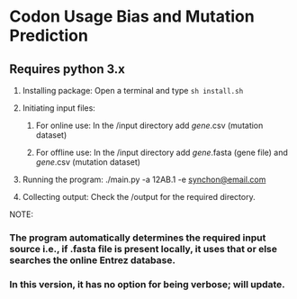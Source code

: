 # Codon Usage Bias and Mutation Prediction
## Requires python 3.x

1. Installing package:
	Open a terminal and type `sh install.sh`

2. Initiating input files:
    1. For online use:
	      In the /input directory add *gene*.csv (mutation dataset)

    2. For offline use:
        In the /input directory add *gene*.fasta (gene file) and *gene*.csv (mutation dataset)

3. Running the program:
	./main.py -a 12AB.1 -e synchon@email.com

4. Collecting output:
	Check the /output for the required directory.

NOTE:
### The program automatically determines the required input source i.e., if .fasta file is present locally, it uses that or else searches the online Entrez database.
### In this version, it has no option for being verbose; will update.
